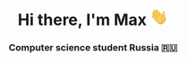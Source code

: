 <h1 align="center">Hi there, I'm Max</a> 
<img src="https://github.com/YadneshKhode/Hi.gif/blob/main/Hi.gif" height="32" width="32"/></h1>
<h3 align="center">Computer science student Russia 🇷🇺</h3>
